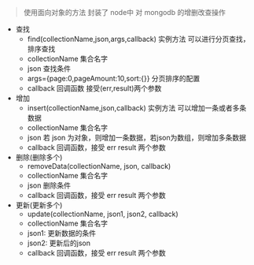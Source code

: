> 使用面向对象的方法 封装了 node中 对  mongodb 的增删改查操作

* 查找
	* find(collectionName,json,args,callback) 实例方法 可以进行分页查找，排序查找 
	* collectionName 集合名字
	* json 查找条件
	* args={page:0,pageAmount:10,sort:{}} 分页排序的配置
	* callback 回调函数 接受(err,result)两个参数
* 增加
	* insert(collectionName,json,callback) 实例方法 可以增加一条或者多条数据 
	* collectionName 集合名字
	* json 若 json 为对象，则增加一条数据，若json为数组，则增加多条数据
	* callback 回调函数，接受 err result 两个参数
* 删除(删除多个)
	* removeData(collectionName, json, callback) 
	* collectionName 集合名字
	* json 删除条件
	* callback 回调函数，接受 err result 两个参数
* 更新(更新多个)
	* update(collectionName, json1, json2, callback) 
	* collectionName 集合名字
	* json1: 更新数据的条件
	* json2: 更新后的json
	* callback 回调函数，接受 err result 两个参数
